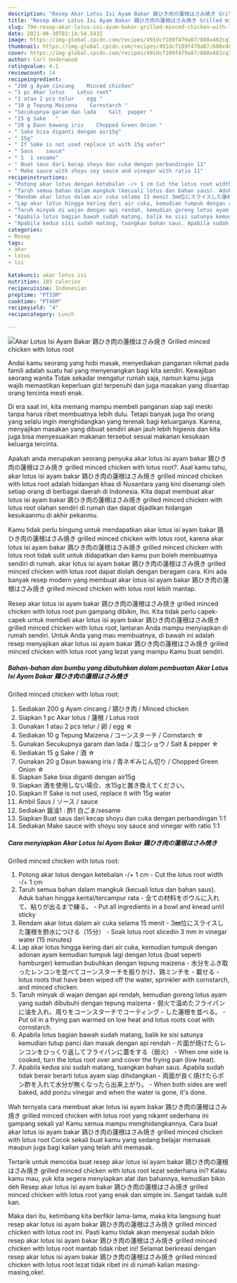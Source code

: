 ```yaml
---
description: "Resep Akar Lotus Isi Ayam Bakar 鶏ひき肉の蓮根はさみ焼き Grilled minced chicken with lotus root yang enak dan Mudah Dibuat"
title: "Resep Akar Lotus Isi Ayam Bakar 鶏ひき肉の蓮根はさみ焼き Grilled minced chicken with lotus root yang enak dan Mudah Dibuat"
slug: 704-resep-akar-lotus-isi-ayam-bakar-grilled-minced-chicken-with-lotus-root-yang-enak-dan-mudah-dibuat
date: 2021-06-30T03:14:54.543Z
image: https://img-global.cpcdn.com/recipes/491dcf189f479a87/680x482cq70/akar-lotus-isi-ayam-bakar-鶏ひき肉の蓮根はさみ焼き-grilled-minced-chicken-with-lotus-root-foto-resep-utama.jpg
thumbnail: https://img-global.cpcdn.com/recipes/491dcf189f479a87/680x482cq70/akar-lotus-isi-ayam-bakar-鶏ひき肉の蓮根はさみ焼き-grilled-minced-chicken-with-lotus-root-foto-resep-utama.jpg
cover: https://img-global.cpcdn.com/recipes/491dcf189f479a87/680x482cq70/akar-lotus-isi-ayam-bakar-鶏ひき肉の蓮根はさみ焼き-grilled-minced-chicken-with-lotus-root-foto-resep-utama.jpg
author: Carl Underwood
ratingvalue: 4.1
reviewcount: 14
recipeingredient:
- "200 g Ayam cincang    Minced chicken"
- "1 pc Akar lotus    Lotus root"
- "1 atau 2 pcs telur    egg "
- "10 g Tepung Maizena    Cornstarch "
- "Secukupnya garam dan lada    Salt  pepper "
- "15 g Sake   "
- "20 g Daun bawang iris    Chopped Green Onion "
- " Sake bisa diganti dengan air15g"
- " 15g"
- " If Sake is not used replace it with 15g water"
- " Saus    sauce"
- " 1  1 sesame"
- " Buat saus dari kecap shoyu dan cuka dengan perbandingan 11"
- " Make sauce with shoyu soy sauce and vinegar with ratio 11"
recipeinstructions:
- "Potong akar lotus dengan ketebalan -/+ 1 cm Cut the lotus root width -/+ 1 cm"
- "Taruh semua bahan dalam mangkuk (kecuali lotus dan bahan saus). Aduk bahan hingga kental/tercampur rata 全ての材料をボウルに入れて、粘りが出るまで練る。 Put all ingredients in a bowl and knead until sticky"
- "Rendam akar lotus dalam air cuka selama 15 menit 3㎜位にスライスした蓮根を酢水につける（15分） Soak lotus root sliced ​​in 3 mm in vinegar water (15 minutes)"
- "Lap akar lotus hingga kering dari air cuka, kemudian tumpuk dengan adonan ayam kemudian tumpuk lagi dengan lotus (buat seperti hamburger) kemudian bubuhkan dengan tepung maizena 水分をふき取ったレンコンを並べてコーンスターチを振りかけ、鶏ミンチを 載せる lotus roots that have been wiped off the water, sprinkler with cornstarch, and minced chicken."
- "Taruh minyak di wajan dengan api rendah, kemudian goreng lotus ayam yang sudah dibubuhi dengan tepung maizena 弱火で温めたフライパンに油を入れ、周りをコーンスターチでコーティング した蓮根を並べる。 Put oil in a frying pan warmed on low heat and lotus roots coat with cornstarch."
- "Apabila lotus bagian bawah sudah matang, balik ke sisi satunya kemudian tutup panci dan masak dengan api rendah 片面が焼けたらレンコンをひっくり返してフライパンに蓋をする（弱火） When one side is cooked, turn the lotus root over and cover the frying pan (low heat)."
- "Apabila kedua sisi sudah matang, tuangkan bahan saus. Apabila sudah tidak berair berarti lotus ayam siap dihidangkan 両面が良く焼けたらポン酢を入れて水分が無くなったら出来上がり。 When both sides are well baked, add ponzu vinegar and when the water is gone, it&#39;s done."
categories:
- Resep
tags:
- akar
- lotus
- isi

katakunci: akar lotus isi 
nutrition: 103 calories
recipecuisine: Indonesian
preptime: "PT33M"
cooktime: "PT46M"
recipeyield: "4"
recipecategory: Lunch

---
```



![Akar Lotus Isi Ayam Bakar 鶏ひき肉の蓮根はさみ焼き
Grilled minced chicken with lotus root](https://img-global.cpcdn.com/recipes/491dcf189f479a87/680x482cq70/akar-lotus-isi-ayam-bakar-鶏ひき肉の蓮根はさみ焼き-grilled-minced-chicken-with-lotus-root-foto-resep-utama.jpg)

Andai kamu seorang yang hobi masak, menyediakan panganan nikmat pada famili adalah suatu hal yang menyenangkan bagi kita sendiri. Kewajiban seorang  wanita Tidak sekadar mengatur rumah saja, namun kamu juga wajib memastikan keperluan gizi terpenuhi dan juga masakan yang disantap orang tercinta mesti enak.

Di era  saat ini, kita memang mampu membeli panganan siap saji meski tanpa harus ribet membuatnya lebih dulu. Tetapi banyak juga lho orang yang selalu ingin menghidangkan yang terenak bagi keluarganya. Karena, menyajikan masakan yang dibuat sendiri akan jauh lebih higienis dan kita juga bisa menyesuaikan makanan tersebut sesuai makanan kesukaan keluarga tercinta. 



Apakah anda merupakan seorang penyuka akar lotus isi ayam bakar 鶏ひき肉の蓮根はさみ焼き
grilled minced chicken with lotus root?. Asal kamu tahu, akar lotus isi ayam bakar 鶏ひき肉の蓮根はさみ焼き
grilled minced chicken with lotus root adalah hidangan khas di Nusantara yang kini disenangi oleh setiap orang di berbagai daerah di Indonesia. Kita dapat membuat akar lotus isi ayam bakar 鶏ひき肉の蓮根はさみ焼き
grilled minced chicken with lotus root olahan sendiri di rumah dan dapat dijadikan hidangan kesukaanmu di akhir pekanmu.

Kamu tidak perlu bingung untuk mendapatkan akar lotus isi ayam bakar 鶏ひき肉の蓮根はさみ焼き
grilled minced chicken with lotus root, karena akar lotus isi ayam bakar 鶏ひき肉の蓮根はさみ焼き
grilled minced chicken with lotus root tidak sulit untuk didapatkan dan kamu pun boleh membuatnya sendiri di rumah. akar lotus isi ayam bakar 鶏ひき肉の蓮根はさみ焼き
grilled minced chicken with lotus root dapat diolah dengan beragam cara. Kini ada banyak resep modern yang membuat akar lotus isi ayam bakar 鶏ひき肉の蓮根はさみ焼き
grilled minced chicken with lotus root lebih mantap.

Resep akar lotus isi ayam bakar 鶏ひき肉の蓮根はさみ焼き
grilled minced chicken with lotus root pun gampang dibikin, lho. Kita tidak perlu capek-capek untuk membeli akar lotus isi ayam bakar 鶏ひき肉の蓮根はさみ焼き
grilled minced chicken with lotus root, lantaran Anda mampu menyiapkan di rumah sendiri. Untuk Anda yang mau membuatnya, di bawah ini adalah resep menyajikan akar lotus isi ayam bakar 鶏ひき肉の蓮根はさみ焼き
grilled minced chicken with lotus root yang lezat yang mampu Kamu buat sendiri.

<!--inarticleads1-->

##### Bahan-bahan dan bumbu yang dibutuhkan dalam pembuatan Akar Lotus Isi Ayam Bakar 鶏ひき肉の蓮根はさみ焼き
Grilled minced chicken with lotus root:

1. Sediakan 200 g Ayam cincang / 鶏ひき肉 / Minced chicken
1. Siapkan 1 pc Akar lotus / 蓮根 / Lotus root
1. Gunakan 1 atau 2 pcs telur / 卵 / egg ☆
1. Sediakan 10 g Tepung Maizena / コーンスターチ / Cornstarch ☆
1. Gunakan Secukupnya garam dan lada / 塩コショウ / Salt &amp; pepper ☆
1. Sediakan 15 g Sake / 酒 ☆
1. Gunakan 20 g Daun bawang iris / 青ネギみじん切り / Chopped Green Onion ☆
1. Siapkan  Sake bisa diganti dengan air15g
1. Siapkan  酒を使用しない場合、水15gと置き換えてください。
1. Siapkan  If Sake is not used, replace it with 15g water
1. Ambil  Saus / ソース / sauce
1. Sediakan  醤油1 : 酢1 白ごま/sesame
1. Siapkan  Buat saus dari kecap shoyu dan cuka dengan perbandingan 1:1
1. Sediakan  Make sauce with shoyu soy sauce and vinegar with ratio 1:1




<!--inarticleads2-->

##### Cara menyiapkan Akar Lotus Isi Ayam Bakar 鶏ひき肉の蓮根はさみ焼き
Grilled minced chicken with lotus root:

1. Potong akar lotus dengan ketebalan -/+ 1 cm - Cut the lotus root width -/+ 1 cm
1. Taruh semua bahan dalam mangkuk (kecuali lotus dan bahan saus). Aduk bahan hingga kental/tercampur rata - 全ての材料をボウルに入れて、粘りが出るまで練る。 - Put all ingredients in a bowl and knead until sticky
1. Rendam akar lotus dalam air cuka selama 15 menit - 3㎜位にスライスした蓮根を酢水につける（15分） - Soak lotus root sliced ​​in 3 mm in vinegar water (15 minutes)
1. Lap akar lotus hingga kering dari air cuka, kemudian tumpuk dengan adonan ayam kemudian tumpuk lagi dengan lotus (buat seperti hamburger) kemudian bubuhkan dengan tepung maizena - 水分をふき取ったレンコンを並べてコーンスターチを振りかけ、鶏ミンチを - 載せる - lotus roots that have been wiped off the water, sprinkler with cornstarch, and minced chicken.
1. Taruh minyak di wajan dengan api rendah, kemudian goreng lotus ayam yang sudah dibubuhi dengan tepung maizena - 弱火で温めたフライパンに油を入れ、周りをコーンスターチでコーティング - した蓮根を並べる。 - Put oil in a frying pan warmed on low heat and lotus roots coat with cornstarch.
1. Apabila lotus bagian bawah sudah matang, balik ke sisi satunya kemudian tutup panci dan masak dengan api rendah - 片面が焼けたらレンコンをひっくり返してフライパンに蓋をする（弱火） - When one side is cooked, turn the lotus root over and cover the frying pan (low heat).
1. Apabila kedua sisi sudah matang, tuangkan bahan saus. Apabila sudah tidak berair berarti lotus ayam siap dihidangkan - 両面が良く焼けたらポン酢を入れて水分が無くなったら出来上がり。 - When both sides are well baked, add ponzu vinegar and when the water is gone, it&#39;s done.




Wah ternyata cara membuat akar lotus isi ayam bakar 鶏ひき肉の蓮根はさみ焼き
grilled minced chicken with lotus root yang nikamt sederhana ini gampang sekali ya! Kamu semua mampu menghidangkannya. Cara buat akar lotus isi ayam bakar 鶏ひき肉の蓮根はさみ焼き
grilled minced chicken with lotus root Cocok sekali buat kamu yang sedang belajar memasak maupun juga bagi kalian yang telah ahli memasak.

Tertarik untuk mencoba buat resep akar lotus isi ayam bakar 鶏ひき肉の蓮根はさみ焼き
grilled minced chicken with lotus root lezat sederhana ini? Kalau kamu mau, yuk kita segera menyiapkan alat dan bahannya, kemudian bikin deh Resep akar lotus isi ayam bakar 鶏ひき肉の蓮根はさみ焼き
grilled minced chicken with lotus root yang enak dan simple ini. Sangat taidak sulit kan. 

Maka dari itu, ketimbang kita berfikir lama-lama, maka kita langsung buat resep akar lotus isi ayam bakar 鶏ひき肉の蓮根はさみ焼き
grilled minced chicken with lotus root ini. Pasti kamu tiidak akan menyesal sudah bikin resep akar lotus isi ayam bakar 鶏ひき肉の蓮根はさみ焼き
grilled minced chicken with lotus root mantab tidak ribet ini! Selamat berkreasi dengan resep akar lotus isi ayam bakar 鶏ひき肉の蓮根はさみ焼き
grilled minced chicken with lotus root lezat tidak ribet ini di rumah kalian masing-masing,oke!.

